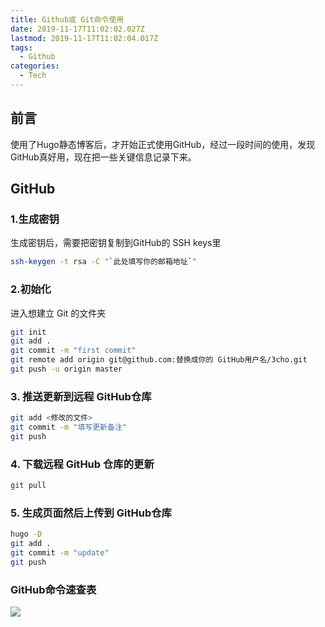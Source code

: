 ```yaml
---
title: Github或 Git命令使用
date: 2019-11-17T11:02:02.027Z
lastmod: 2019-11-17T11:02:04.017Z
tags:
  - Github
categories:
  - Tech
---
```

## 前言
使用了Hugo静态博客后，才开始正式使用GitHub，经过一段时间的使用，发现GitHub真好用，现在把一些关键信息记录下来。

## GitHub

### 1.生成密钥
生成密钥后，需要把密钥复制到GitHub的 SSH keys里

```bash
ssh-keygen -t rsa -C "`此处填写你的邮箱地址`"
```
### 2.初始化
进入想建立 Git 的文件夹
```bash
git init
git add .
git commit -m "first commit"
git remote add origin git@github.com:替换成你的 GitHub用户名/3cho.git
git push -u origin master
```
### 3. 推送更新到远程 GitHub仓库

```bash
git add <修改的文件>
git commit -m "填写更新备注"
git push
```
### 4. 下载远程 GitHub 仓库的更新
```bash
git pull
```

### 5. 生成页面然后上传到 GitHub仓库

```bash
hugo -D
git add .
git commit -m "update"
git push
```

### GitHub命令速查表

![](https://img.qpf.pub/git.png)



